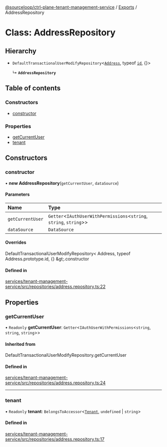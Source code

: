 [@sourceloop/ctrl-plane-tenant-management-service](../README.md) / [Exports](../modules.md) / AddressRepository

# Class: AddressRepository

## Hierarchy

- `DefaultTransactionalUserModifyRepository`<[`Address`](Address.md), typeof [`id`](Address.md#id), {}\>

  ↳ **`AddressRepository`**

## Table of contents

### Constructors

- [constructor](AddressRepository.md#constructor)

### Properties

- [getCurrentUser](AddressRepository.md#getcurrentuser)
- [tenant](AddressRepository.md#tenant)

## Constructors

### constructor

• **new AddressRepository**(`getCurrentUser`, `dataSource`)

#### Parameters

| Name | Type |
| :------ | :------ |
| `getCurrentUser` | `Getter`<`IAuthUserWithPermissions`<`string`, `string`, `string`\>\> |
| `dataSource` | `DataSource` |

#### Overrides

DefaultTransactionalUserModifyRepository&lt;
  Address,
  typeof Address.prototype.id,
  {}
\&gt;.constructor

#### Defined in

[services/tenant-management-service/src/repositories/address.repository.ts:22](https://github.com/sourcefuse/arc-saas/blob/c6084d0/services/tenant-management-service/src/repositories/address.repository.ts#L22)

## Properties

### getCurrentUser

• `Readonly` **getCurrentUser**: `Getter`<`IAuthUserWithPermissions`<`string`, `string`, `string`\>\>

#### Inherited from

DefaultTransactionalUserModifyRepository.getCurrentUser

#### Defined in

[services/tenant-management-service/src/repositories/address.repository.ts:24](https://github.com/sourcefuse/arc-saas/blob/c6084d0/services/tenant-management-service/src/repositories/address.repository.ts#L24)

___

### tenant

• `Readonly` **tenant**: `BelongsToAccessor`<[`Tenant`](Tenant.md), `undefined` \| `string`\>

#### Defined in

[services/tenant-management-service/src/repositories/address.repository.ts:17](https://github.com/sourcefuse/arc-saas/blob/c6084d0/services/tenant-management-service/src/repositories/address.repository.ts#L17)
